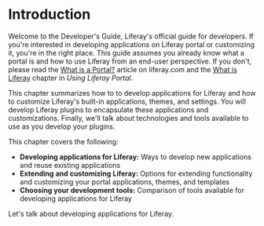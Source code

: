 # Introduction [](id=tutorials)

Welcome to the Developer's Guide, Liferay's official guide for developers. If
you're interested in developing applications on Liferay portal or customizing
it, you're in the right place. This guide assumes you already know
what a portal is and how to use Liferay from an end-user perspective. If you
don't, please read the [What is a
Portal?](http://www.liferay.com/products/what-is-a-portal) article on
liferay.com and the [What is
Liferay](/discover/portal/-/knowledge_base/6-1/what-is-liferay)
chapter in *Using Liferay Portal*. 

This chapter summarizes how to to develop applications for Liferay and how to
customize Liferay's built-in applications, themes, and settings. You will
develop Liferay plugins to encapsulate these applications and customizations.
Finally, we'll talk about technologies and tools available to use as you develop
your plugins. 

This chapter covers the following: 

- **Developing applications for Liferay:** Ways to develop new applications and
  reuse existing applications 
- **Extending and customizing Liferay:** Options for extending functionality and
  customizing your portal applications, themes, and templates 
- **Choosing your development tools:** Comparison of tools available for
  developing applications for Liferay 

Let's talk about developing applications for Liferay. 

